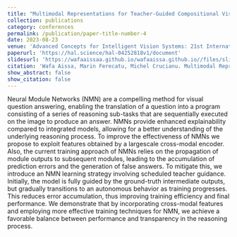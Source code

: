 ```yaml
---
title: "Multimodal Representations for Teacher-Guided Compositional Visual Reasoning"
collection: publications
category: conferences
permalink: /publication/paper-title-number-4
date: 2023-08-23
venue: 'Advanced Concepts for Intelligent Vision Systems: 21st International Conference, ACIVS 2023 Kumamoto, Japan, August 21–23, 2023 Proceedings'
paperurl: 'https://hal.science/hal-04252818v1/document'
slidesurl: 'https://wafaaissaa.github.io/wafaaissa.github.io//files/slides_acivs_TF.pdf'
citation: 'Wafa Aissa, Marin Ferecatu, Michel Crucianu. Multimodal Representations for Teacher-Guided Compositional Visual Reasoning. Advanced Concepts for Intelligent Vision Systems, 21st International Conference (ACIVS 2023), Aug 2023, Kumamoto, Japan. pp.357-369, ff10.1007/978-3-031-45382-3_30ff.'
show_abstract: false
show_citation: false
---
```


Neural Module Networks (NMN) are a compelling method for visual question answering, enabling the translation of a question into a program consisting of a series of reasoning sub-tasks that are sequentially executed on the image to produce an answer. NMNs provide enhanced explainability compared to integrated models, allowing for a better understanding of the underlying reasoning process. To improve the
effectiveness of NMNs we propose to exploit features obtained by a largescale cross-modal encoder. Also, the current training approach of NMNs
relies on the propagation of module outputs to subsequent modules, leading to the accumulation of prediction errors and the generation of false
answers. To mitigate this, we introduce an NMN learning strategy involving scheduled teacher guidance. Initially, the model is fully guided
by the ground-truth intermediate outputs, but gradually transitions to an autonomous behavior as training progresses. This reduces error accumulation, thus improving training efficiency and final performance. We demonstrate that by incorporating cross-modal features and employing
more effective training techniques for NMN, we achieve a favorable balance between performance and transparency in the reasoning process.

